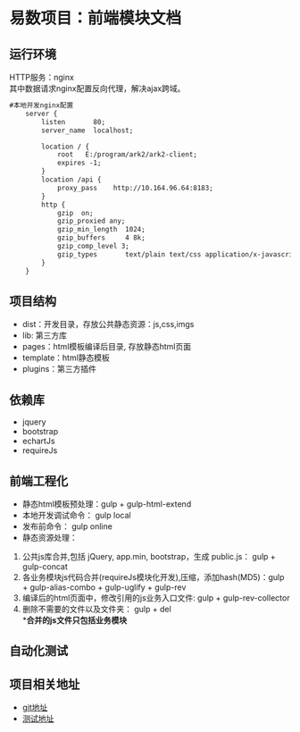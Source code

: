 # 易数项目：前端模块文档

## 运行环境   
HTTP服务：nginx    
其中数据请求nginx配置反向代理，解决ajax跨域。
```html
#本地开发nginx配置
    server {
        listen       80;
        server_name  localhost;

        location / {
            root   E:/program/ark2/ark2-client;
            expires -1;
        }
        location /api {
            proxy_pass    http://10.164.96.64:8183;
        }
        http {
            gzip  on;
            gzip_proxied any;
            gzip_min_length  1024;
            gzip_buffers     4 8k;
            gzip_comp_level 3;
            gzip_types       text/plain text/css application/x-javascript application/javascript application/xml application/json;
        }
    }
```

## 项目结构
* dist：开发目录，存放公共静态资源：js,css,imgs
* lib: 第三方库
* pages：html模板编译后目录, 存放静态html页面
* template：html静态模板
* plugins：第三方插件


## 依赖库
* jquery
* bootstrap
* echartJs
* requireJs

## 前端工程化
* 静态html模板预处理：gulp + gulp-html-extend
* 本地开发调试命令： gulp local
* 发布前命令： gulp online
* 静态资源处理：
1. 公共js库合并,包括 jQuery, app.min, bootstrap，生成 public.js： gulp + gulp-concat
2. 各业务模块js代码合并(requireJs模块化开发),压缩，添加hash(MD5)：gulp + gulp-alias-combo + gulp-uglify + gulp-rev
3. 编译后的html页面中，修改引用的js业务入口文件: gulp + gulp-rev-collector
4. 删除不需要的文件以及文件夹： gulp + del    
***合并的js文件只包括业务模块**


## 自动化测试

## 项目相关地址
* [git地址](https://g.hz.netease.com/dap/ark2-client.git)
* [测试地址](http://10.164.96.64:8183/pages/manager/event.html)

